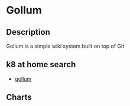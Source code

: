 # Gollum

## Description

Gollum is a simple wiki system built on top of Git

## k8 at home search

- [gollum](https://nanne.dev/k8s-at-home-search/#/gollum)

## Charts


